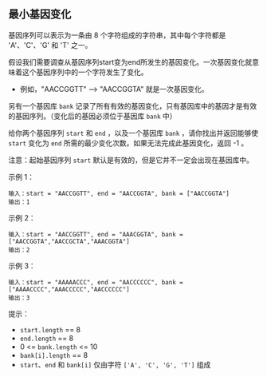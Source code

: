 ## 最小基因变化

基因序列可以表示为一条由 8 个字符组成的字符串，其中每个字符都是 'A'、'C'、'G' 和 'T' 之一。

假设我们需要调查从基因序列start变为end所发生的基因变化。一次基因变化就意味着这个基因序列中的一个字符发生了变化。

* 例如，"AACCGGTT" --> "AACCGGTA" 就是一次基因变化。

另有一个基因库 `bank` 记录了所有有效的基因变化，只有基因库中的基因才是有效的基因序列。（变化后的基因必须位于基因库 `bank` 中）

给你两个基因序列 `start` 和 `end` ，以及一个基因库 `bank` ，请你找出并返回能够使 `start` 变化为 `end` 所需的最少变化次数。如果无法完成此基因变化，返回 -1 。

注意：起始基因序列 `start` 默认是有效的，但是它并不一定会出现在基因库中。

示例 1：

```
输入：start = "AACCGGTT", end = "AACCGGTA", bank = ["AACCGGTA"]
输出：1
```

示例 2：

```
输入：start = "AACCGGTT", end = "AAACGGTA", bank = ["AACCGGTA","AACCGCTA","AAACGGTA"]
输出：2
```

示例 3：

```
输入：start = "AAAAACCC", end = "AACCCCCC", bank = ["AAAACCCC","AAACCCCC","AACCCCCC"]
输出：3
```

提示：

* `start.length` == 8
* `end.length` == 8
* 0 <= `bank.length` <= 10
* `bank[i].length` == 8
* `start`、`end` 和 `bank[i]` 仅由字符 `['A', 'C', 'G', 'T']` 组成
